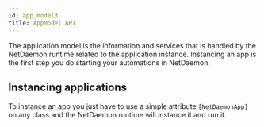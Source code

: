 ```yaml
---
id: app_model3
title: AppModel API
---
```


The application model is the information and services that is handled by the NetDaemon runtime related to the application instance. Instancing an app is the first step you do starting your automations in NetDaemon.

## Instancing applications
To instance an app you just have to use a simple attribute `[NetDaemonApp]` on any class and the NetDaemon runtime will instance it and run it.




